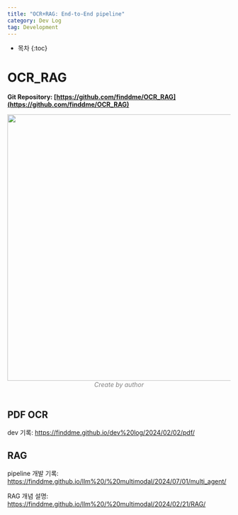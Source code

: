 ```yaml
---
title: "OCR+RAG: End-to-End pipeline"
category: Dev Log
tag: Development
---
```








* 목차
{:toc}











# OCR_RAG

**Git Repository: [https://github.com/finddme/OCR_RAG](https://github.com/finddme/OCR_RAG)**

<center><img width="600" src="./img/example.gif"></center>
<center><em style="color:gray;">Create by author</em></center><br>

## PDF OCR

dev 기록: https://finddme.github.io/dev%20log/2024/02/02/pdf/

## RAG

pipeline 개발 기록: https://finddme.github.io/llm%20/%20multimodal/2024/07/01/multi_agent/

RAG 개념 설명: https://finddme.github.io/llm%20/%20multimodal/2024/02/21/RAG/
